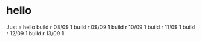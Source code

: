 # hello
Just a hello
build r 08/09 1
build r 09/09 1
build r 10/09 1
build r 11/09 1
build r 12/09 1
build r 13/09 1
